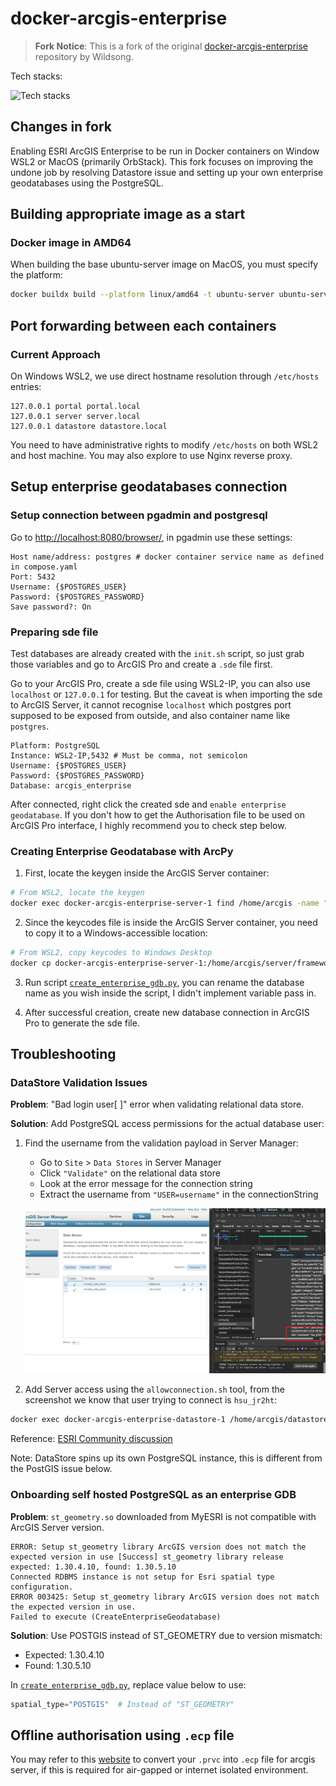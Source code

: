 # docker-arcgis-enterprise

> **Fork Notice**: This is a fork of the original [docker-arcgis-enterprise](https://github.com/Wildsong/docker-arcgis-enterprise) repository by Wildsong.

Tech stacks:

![Tech stacks](https://skillicons.dev/icons?i=docker,windows,ubuntu,bash)

## Changes in fork

Enabling ESRI ArcGIS Enterprise to be run in Docker containers on Window WSL2 or MacOS (primarily OrbStack). This fork focuses on improving the undone job by resolving Datastore issue and setting up your own enterprise geodatabases using the PostgreSQL.

## Building appropriate image as a start

### Docker image in AMD64

When building the base ubuntu-server image on MacOS, you must specify the platform:

```bash
docker buildx build --platform linux/amd64 -t ubuntu-server ubuntu-server
```

## Port forwarding between each containers

### Current Approach
On Windows WSL2, we use direct hostname resolution through `/etc/hosts` entries:
```
127.0.0.1 portal portal.local
127.0.0.1 server server.local
127.0.0.1 datastore datastore.local
```

You need to have administrative rights to modify `/etc/hosts` on both WSL2 and host machine.
You may also explore to use Nginx reverse proxy.

## Setup enterprise geodatabases connection

### Setup connection between pgadmin and postgresql

Go to [http://localhost:8080/browser/](http://localhost:8080/browser/), in pgadmin use these settings:
```
Host name/address: postgres # docker container service name as defined in compose.yaml
Port: 5432
Username: {$POSTGRES_USER}
Password: {$POSTGRES_PASSWORD}
Save password?: On
```

### Preparing sde file

Test databases are already created with the `init.sh` script, so just grab those variables and go to ArcGIS Pro and create a `.sde` file first.

Go to your ArcGIS Pro, create a sde file using WSL2-IP, you can also use `localhost` or `127.0.0.1` for testing. But the caveat is when importing the sde to ArcGIS Server, it cannot recognise `localhost` which postgres port supposed to be exposed from outside, and also container name like `postgres`.
```
Platform: PostgreSQL
Instance: WSL2-IP,5432 # Must be comma, not semicolon
Username: {$POSTGRES_USER}
Password: {$POSTGRES_PASSWORD}
Database: arcgis_enterprise
```
After connected, right click the created sde and `enable enterprise geodatabase`. If you don't how to get the Authorisation file to be used on ArcGIS Pro interface, I highly recommend you to check step below.

### Creating Enterprise Geodatabase with ArcPy

1. First, locate the keygen inside the ArcGIS Server container:

```bash
# From WSL2, locate the keygen
docker exec docker-arcgis-enterprise-server-1 find /home/arcgis -name "keygen" -type f
```

2. Since the keycodes file is inside the ArcGIS Server container, you need to copy it to a Windows-accessible location:

```bash
# From WSL2, copy keycodes to Windows Desktop
docker cp docker-arcgis-enterprise-server-1:/home/arcgis/server/framework/runtime/.wine/drive_c/Program\ Files/ESRI/License11.4/sysgen/keycodes /mnt/c/Users/YOUR_USERNAME/Desktop/keycodes
```
3. Run script [`create_enterprise_gdb.py`](postgres/create_enterprise_gdb.py), you can rename the database name as you wish inside the script, I didn't implement variable pass in.

4. After successful creation, create new database connection in ArcGIS Pro to generate the sde file.

## Troubleshooting

### DataStore Validation Issues

**Problem**: "Bad login user[ ]" error when validating relational data store.

**Solution**: Add PostgreSQL access permissions for the actual database user:

1. Find the username from the validation payload in Server Manager:
   - Go to `Site` > `Data Stores` in Server Manager
   - Click `"Validate"` on the relational data store
   - Look at the error message for the connection string
   - Extract the username from `"USER=username"` in the connectionString

   ![Example Validation Error](docs/readme.png)

2. Add Server access using the `allowconnection.sh` tool, from the screenshot we know that user trying to connect is `hsu_jr2ht`:
```bash
docker exec docker-arcgis-enterprise-datastore-1 /home/arcgis/datastore/tools/allowconnection.sh "SERVER.LOCAL" "hsu_jr2ht"
```

Reference: [ESRI Community discussion](https://community.esri.com/t5/arcgis-enterprise-questions/data-store-not-validating/td-p/1071516)

Note: DataStore spins up its own PostgreSQL instance, this is different from the PostGIS issue below.

### Onboarding self hosted PostgreSQL as an enterprise GDB

**Problem**: `st_geometry.so` downloaded from MyESRI is not compatible with ArcGIS Server version.

```
ERROR: Setup st_geometry library ArcGIS version does not match the expected version in use [Success] st_geometry library release expected: 1.30.4.10, found: 1.30.5.10
Connected RDBMS instance is not setup for Esri spatial type configuration.
ERROR 003425: Setup st_geometry library ArcGIS version does not match the expected version in use.
Failed to execute (CreateEnterpriseGeodatabase)
```

**Solution**: Use POSTGIS instead of ST_GEOMETRY due to version mismatch:
- Expected: 1.30.4.10
- Found: 1.30.5.10

In [`create_enterprise_gdb.py`](postgres/create_enterprise_gdb.py), replace value below to use:
```python
spatial_type="POSTGIS"  # Instead of "ST_GEOMETRY"
```

## Offline authorisation using `.ecp` file

You may refer to this [website](https://enterprise.arcgis.com/en/server/10.9.1/install/linux/silently-install-arcgis-server.htm) to convert your `.prvc` into `.ecp` file for arcgis server, if this is required for air-gapped or internet isolated environment.
